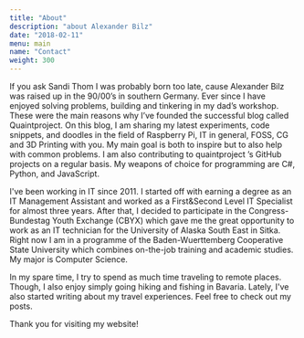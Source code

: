 ```yaml
---
title: "About"
description: "about Alexander Bilz"
date: "2018-02-11"
menu: main
name: "Contact"
weight: 300
---
```


If you ask Sandi Thom I was probably born too late, cause Alexander Bilz was raised up in the 90/00’s in southern Germany. Ever since I have enjoyed solving problems, building and tinkering in my dad’s workshop. These were the main reasons why I’ve founded the successful blog called Quaintproject. On this blog, I am sharing my latest experiments, code snippets, and doodles in the field of Raspberry Pi, IT in general, FOSS, CG and 3D Printing with you. My main goal is both to inspire but to also help with common problems. I am also contributing to quaintproject ’s GitHub projects on a regular basis. My weapons of choice for programming are C#, Python, and JavaScript.

I've been working in IT since 2011. I started off with earning a degree as an IT Management Assistant and worked as a First&Second Level IT Specialist for almost three years. After that, I decided to participate in the Congress-Bundestag Youth Exchange (CBYX) which gave me the great opportunity to work as an IT technician for the University of Alaska South East in Sitka. Right now I am in a programme of the Baden-Wuerttemberg Cooperative State University which combines on-the-job training and academic studies. My major is Computer Science.

In my spare time, I try to spend as much time traveling to remote places. Though, I also enjoy simply going hiking and fishing in Bavaria. Lately, I've also started writing about my travel experiences. Feel free to check out my posts.

Thank you for visiting my website!